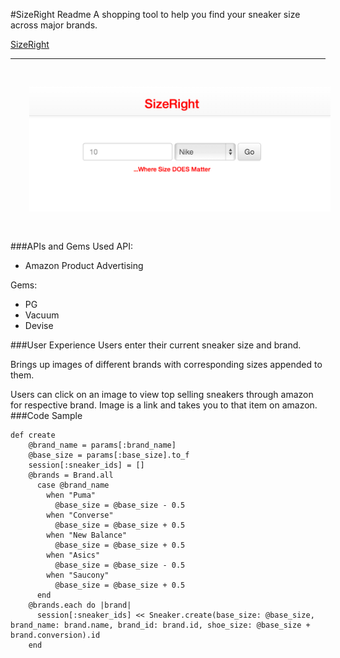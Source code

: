 #SizeRight Readme
A shopping tool to help you find your sneaker size across major brands.


[SizeRight](http://sizeright.herokuapp.com)
***
<img src="./doc/images/front-page.png" style="height: 200px; padding:30px;">


###APIs and Gems Used
API:

- Amazon Product Advertising

Gems:

- PG
- Vacuum
- Devise

###User Experience
Users enter their current sneaker size and brand.

Brings up images of different brands with corresponding sizes appended to them. 

Users can click on an image to view top selling sneakers through amazon for respective brand. Image is a link and takes you to that item on amazon.
###Code Sample
```
def create
    @brand_name = params[:brand_name]
    @base_size = params[:base_size].to_f
    session[:sneaker_ids] = []
    @brands = Brand.all
      case @brand_name
        when "Puma"
          @base_size = @base_size - 0.5
        when "Converse"
          @base_size = @base_size + 0.5
        when "New Balance"
          @base_size = @base_size + 0.5
        when "Asics"
          @base_size = @base_size - 0.5
        when "Saucony"
          @base_size = @base_size + 0.5
      end
    @brands.each do |brand|
      session[:sneaker_ids] << Sneaker.create(base_size: @base_size, brand_name: brand.name, brand_id: brand.id, shoe_size: @base_size + brand.conversion).id
    end
```